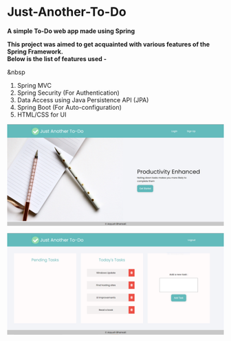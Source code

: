 # Just-Another-To-Do
**A simple To-Do web app made using Spring**

**This project was aimed to get acquainted with various features of the Spring Framework.**\
**Below is the list of features used -**

&nbsp

1. Spring MVC
2. Spring Security (For Authentication)
3. Data Access using Java Persistence API (JPA)
4. Spring Boot (For Auto-configuration)
5. HTML/CSS for UI




![Home page](https://github.com/aayushBhansali/Just-Another-To-Do/blob/main/docs/screenshot1.PNG?raw=True)

![Main page](https://github.com/aayushBhansali/Just-Another-To-Do/blob/main/docs/screenshot2.PNG?raw=True)
